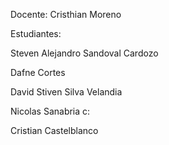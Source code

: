 Docente:
Cristhian Moreno

Estudiantes:

Steven Alejandro Sandoval Cardozo

Dafne Cortes

David Stiven Silva Velandia

Nicolas Sanabria c:

Cristian Castelblanco
